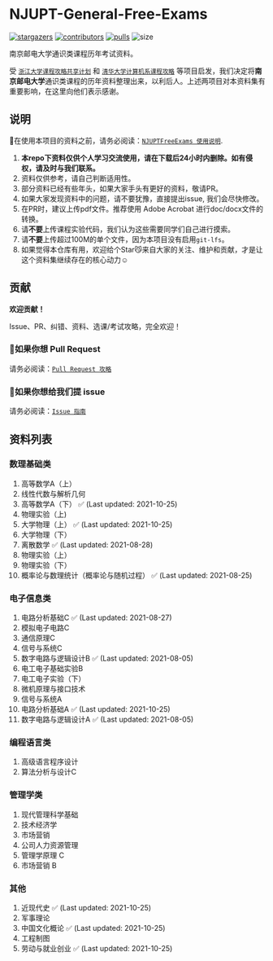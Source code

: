 # NJUPT-General-Free-Exams

[![stargazers](https://img.shields.io/github/stars/NJUPTFreeExams/NJUPT-General-Free-Exams.svg?style=for-the-badge)](https://github.com/NJUPTFreeExams/NJUPT-General-Free-Exams/stargazers)
[![contributors](https://img.shields.io/github/forks/NJUPTFreeExams/NJUPT-General-Free-Exams.svg?style=for-the-badge)](https://github.com/NJUPTFreeExams/NJUPT-General-Free-Exams/network/members)
[![pulls](https://img.shields.io/github/issues-pr-closed-raw/NJUPTFreeExams/NJUPT-General-Free-Exams.svg?style=for-the-badge)](https://github.com/NJUPTFreeExams/NJUPT-General-Free-Exams/pulls)
![size](https://img.shields.io/github/repo-size/NJUPTFreeExams/NJUPT-General-Free-Exams.svg?style=for-the-badge)

南京邮电大学通识类课程历年考试资料。

受 [`浙江大学课程攻略共享计划`](https://github.com/QSCTech/zju-icicles) 和 [`清华大学计算机系课程攻略`](https://github.com/Trinkle23897/THU-CST-Cracker) 等项目启发，我们决定将**南京邮电大学**通识类课程的历年资料整理出来，以利后人。上述两项目对本资料集有重要影响，在这里向他们表示感谢。

## 说明

📍在使用本项目的资料之前，请务必阅读：[`NJUPTFreeExams 使用说明`](https://njuptfreeexams.github.io/UserGuide.html).

1. **本repo下资料仅供个人学习交流使用，请在下载后24小时内删除。如有侵权，请及时与我们联系。**
2. 资料仅供参考，请自己判断适用性。
3. 部分资料已经有些年头，如果大家手头有更好的资料，敬请PR。 
4. 如果大家发现资料中的问题，请不要犹豫，直接提出issue, 我们会尽快修改。
5. 在PR时，建议上传pdf文件。推荐使用 Adobe Acrobat 进行doc/docx文件的转换。
6. 请**不要**上传课程实验代码，我们认为这些需要同学们自己进行摸索。
7. 请**不要**上传超过100M的单个文件，因为本项目没有启用`git-lfs`。
8. 如果觉得本仓库有用，欢迎给个Star😼来自大家的关注、维护和贡献，才是让这个资料集继续存在的核心动力☺️

## 贡献

**欢迎贡献！**

Issue、PR、纠错、资料、选课/考试攻略，完全欢迎！

### 📌如果你想 Pull Request

请务必阅读：[`Pull Request 攻略`](https://njuptfreeexams.github.io/UploadGuide.html)

### 📌如果你想给我们提 issue

请务必阅读：[`Issue 指南`](https://njuptfreeexams.github.io/IssueGuide.html)

## 资料列表

### 数理基础类

1. 高等数学A（上）
2. 线性代数与解析几何 
3. 高等数学A（下） ✅ (Last updated: 2021-10-25)
4. 物理实验（上) 
5. 大学物理（上） ✅ (Last updated: 2021-10-25)
6. 大学物理（下） 
7. 离散数学 ✅ (Last updated: 2021-08-28)
8. 物理实验（上）
9. 物理实验（下）
10. 概率论与数理统计（概率论与随机过程） ✅ (Last updated: 2021-08-25)

### 电子信息类


1. 电路分析基础C ✅ (Last updated: 2021-08-27)
2. 模拟电子电路C
3. 通信原理C
4. 信号与系统C
5. 数字电路与逻辑设计B ✅ (Last updated: 2021-08-05)
6. 电工电子基础实验B
7. 电工电子实验（下）
8. 微机原理与接口技术
9. 信号与系统A
10. 电路分析基础A ✅ (Last updated: 2021-10-25)
11. 数字电路与逻辑设计A ✅ (Last updated: 2021-08-05)

### 编程语言类

1. 高级语言程序设计
2. 算法分析与设计C

### 管理学类

1. 现代管理科学基础
2. 技术经济学
3. 市场营销
4. 公司人力资源管理
5. 管理学原理 C
6. 市场营销 B

### 其他

1. 近现代史 ✅ (Last updated: 2021-10-25)
2. 军事理论
3. 中国文化概论 ✅ (Last updated: 2021-10-25)
4. 工程制图
5. 劳动与就业创业 ✅ (Last updated: 2021-10-25)
